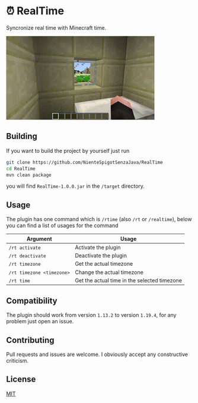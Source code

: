 # ⏰ RealTime

Syncronize real time with Minecraft time.

![Demonstration](./images/demo.gif)

## Building

If you want to build the project by yourself just run

```bash
git clone https://github.com/NienteSpigotSenzaJava/RealTime
cd RealTime
mvn clean package
```

you will find ```RealTime-1.0.0.jar``` in the ```/target``` directory.

## Usage

The plugin has one command which is ```/rtime``` (also ```/rt``` or ```/realtime```), below you can find a list of usages for the command

| Argument                      | Usage                                        |
|-------------------------------|----------------------------------------------|
| ```/rt activate```            | Activate the plugin                          |
| ```/rt deactivate```          | Deactivate the plugin                        |
| ```/rt timezone```            | Get the actual timezone                      |
| ```/rt timezone <timezone>``` | Change the actual timezone                   |
| ```/rt time```                | Get the actual time in the selected timezone |

## Compatibility

The plugin should work from version ```1.13.2``` to version ```1.19.4```, for any problem just open an issue.

## Contributing

Pull requests and issues are welcome. I obviously accept any constructive criticism.

## License

[MIT](https://choosealicense.com/licenses/mit/)
